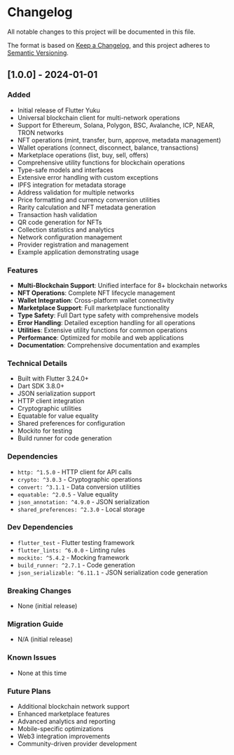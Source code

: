 # Changelog

All notable changes to this project will be documented in this file.

The format is based on [Keep a Changelog](https://keepachangelog.com/en/1.0.0/),
and this project adheres to [Semantic Versioning](https://semver.org/spec/v2.0.0.html).

## [1.0.0] - 2024-01-01

### Added
- Initial release of Flutter Yuku
- Universal blockchain client for multi-network operations
- Support for Ethereum, Solana, Polygon, BSC, Avalanche, ICP, NEAR, TRON networks
- NFT operations (mint, transfer, burn, approve, metadata management)
- Wallet operations (connect, disconnect, balance, transactions)
- Marketplace operations (list, buy, sell, offers)
- Comprehensive utility functions for blockchain operations
- Type-safe models and interfaces
- Extensive error handling with custom exceptions
- IPFS integration for metadata storage
- Address validation for multiple networks
- Price formatting and currency conversion utilities
- Rarity calculation and NFT metadata generation
- Transaction hash validation
- QR code generation for NFTs
- Collection statistics and analytics
- Network configuration management
- Provider registration and management
- Example application demonstrating usage

### Features
- **Multi-Blockchain Support**: Unified interface for 8+ blockchain networks
- **NFT Operations**: Complete NFT lifecycle management
- **Wallet Integration**: Cross-platform wallet connectivity
- **Marketplace Support**: Full marketplace functionality
- **Type Safety**: Full Dart type safety with comprehensive models
- **Error Handling**: Detailed exception handling for all operations
- **Utilities**: Extensive utility functions for common operations
- **Performance**: Optimized for mobile and web applications
- **Documentation**: Comprehensive documentation and examples

### Technical Details
- Built with Flutter 3.24.0+
- Dart SDK 3.8.0+
- JSON serialization support
- HTTP client integration
- Cryptographic utilities
- Equatable for value equality
- Shared preferences for configuration
- Mockito for testing
- Build runner for code generation

### Dependencies
- `http: ^1.5.0` - HTTP client for API calls
- `crypto: ^3.0.3` - Cryptographic operations
- `convert: ^3.1.1` - Data conversion utilities
- `equatable: ^2.0.5` - Value equality
- `json_annotation: ^4.9.0` - JSON serialization
- `shared_preferences: ^2.3.0` - Local storage

### Dev Dependencies
- `flutter_test` - Flutter testing framework
- `flutter_lints: ^6.0.0` - Linting rules
- `mockito: ^5.4.2` - Mocking framework
- `build_runner: ^2.7.1` - Code generation
- `json_serializable: ^6.11.1` - JSON serialization code generation

### Breaking Changes
- None (initial release)

### Migration Guide
- N/A (initial release)

### Known Issues
- None at this time

### Future Plans
- Additional blockchain network support
- Enhanced marketplace features
- Advanced analytics and reporting
- Mobile-specific optimizations
- Web3 integration improvements
- Community-driven provider development